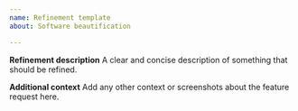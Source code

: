 ```yaml
---
name: Refinement template
about: Software beautification

---
```


**Refinement description**
A clear and concise description of something that should be refined.

**Additional context**
Add any other context or screenshots about the feature request here.
